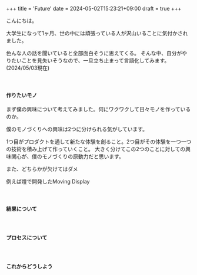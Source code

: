 +++
title = 'Future'
date = 2024-05-02T15:23:21+09:00
draft = true
+++

こんにちは。

大学生になって1ヶ月、世の中には頑張っている人が沢山いることに気付かされました。

色んな人の話を聞いていると全部面白そうに思えてくる。
そんな中、自分がやりたいことを見失いそうなので、一旦立ち止まって言語化してみます。(2024/05/03現在)

　
#### 作りたいモノ

まず僕の興味について考えてみました。何にワクワクして日々モノを作っているのか。

僕のモノづくりへの興味は2つに分けられる気がしています。

1つ目がプロダクトを通して新たな体験を創ること。2つ目がその体験を一つ一つの技術を積み上げて作っていくこと。
大きく分けてこの2つのことに対しての興味関心が、僕のモノづくりの原動力だと思います。

また、どちらかが欠けてはダメ

例えば燈で開発したMoving Display


　
#### 結果について







　
#### プロセスについて







　
#### これからどうしよう


